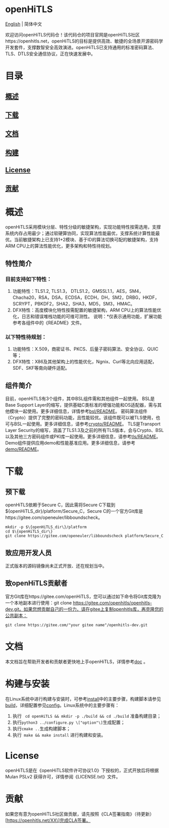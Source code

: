 # openHiTLS #

[English](./README-en.md) | 简体中文

欢迎访问openHiTLS代码仓！该代码仓的项目官网是openHiTLS社区https://openhitls.net，openHiTLS的目标是提供高效、敏捷的全场景开源密码学开发套件，支撑数智安全高效演进。openHiTLS已支持通用的标准密码算法、TLS、DTLS安全通信协议，正在快速发展中。

# 目录 #

## [概述](#概述)	 ##

## [下载](#下载)	 ##

## [文档](#文档)	 ##

## [构建](#构建)	 ##

## [License](#License)	 ##

## [贡献](#贡献)	 ##

# 概述 #

openHiTLS采用模块分层、特性分级的敏捷架构，实现功能特性按需选用，支撑系统内存占用最少；通过软硬算协同，实现算法性能最优，支撑系统计算性能最优。当前敏捷架构上已支持1+2模块、基于ID的算法切换可配的敏捷架构，支持ARM CPU上的算法性能优化，更多架构和特性待规划。

## 特性简介 ##

### 目前支持如下特性：

1. 功能特性：TLS1.2, TLS1.3， DTLS1.2，GMSSL1.1，AES，SM4，Chacha20，RSA，DSA，ECDSA，ECDH，DH，SM2，DRBG，HKDF，SCRYPT，PBKDF2，SHA2，SHA3，MD5，SM3，HMAC。
2. DFX特性：高度模块化特性按需配置的敏捷架构，ARM CPU上的算法性能优化，日志和错误堆栈功能的可维可测性。
说明：*仅表示通用功能，扩展功能参考各组件中的《README》文件。

### 以下特性待规划：

1. 功能特性：X.509，商密证书、PKCS、后量子密码算法、安全协议、QUIC等；
2. DFX特性：X86及其他架构上的性能优化，Ngnix、Curl等北向应用适配，SDF、SKF等南向硬件适配。

## 组件简介 ##

目前，openHiTLS有3个组件，其中BSL组件需和其他组件一起使用。
BSL是Base Support Layer的缩写，提供基础C类标准的增强功能和OS适配器，需与其他模块一起使用。更多详细信息，详情参考[bsl/README](bsl/README.md)。
密码算法组件（Crypto）提供了完整的密码功能，且性能较优。该组件既可以被TLS使用，也可与BSL一起使用。更多详细信息，请参考[crypto/README](crypto/README.md)。
TLS是Transport Layer Security的缩写，涵盖了TLS1.3及之前的所有TLS版本，会与Crypto、BSL以及其他三方密码组件或PKI库一起使用。更多详细信息，请参考[tls/README](tls/README.md)。
Demo组件提供应用demo和性能基准应用。更多详细信息，请参考[demo/README](demo/README.md)。

# 下载 ##

## 预下载 ##

openHiTLS依赖于Secure C，因此需将Secure C下载到$\{openHiTLS_dir\}/platform/Secure_C，Secure C的一个官方Git库是https://gitee.com/openeuler/libboundscheck。

```
mkdir -p $\{openHiTLS_dir\}/platform 
cd $\{openHiTLS_dir\} 
git clone https://gitee.com/openeuler/libboundscheck platform/Secure_C
```



## 致应用开发人员 ##

正式版本的源码镜像尚未正式开放、还在规划当中。

## 致openHiTLS贡献者 ##

官方Git库在https://gitee.com/openHiTLS，您可以通过如下命令将Git库克隆为一个本地副本进行使用：git clone https://gitee.com/openhitls/openhitls-dev.git。如果您想贡献自己的一份力，请在gitee上复制openhitls库，再克隆您的公共副本：

```
git clone https://gitee.com/"your gitee name"/openhitls-dev.git
```



# 文档 #

本文档旨在帮助开发者和贡献者更快地上手openHiTLS，详情参考[doc](doc/README.md) 。

# 构建与安装 #

在Linux系统中进行构建与安装时，可参考[install](doc/install.md)中的主要步骤，构建脚本请参见[build](build.sh)，详细配置参见[config](config/README.md)。Linux系统中的主要步骤有：

1. 执行 ` cd openHiTLS && mkdir -p ./build && cd ./build` 准备构建目录；
2. 执行` python3 ../configure.py \["option"\] `生成配置；
3. 执行` cmake .. `生成构建脚本；
4. 执行` make && make install` 进行构建和安装。

# License #

openHiTLS是在《openHiTLS软件许可协议1.0》下授权的，正式开放后将根据Mulan PSLv2 获得许可，详情参阅《LICENSE.txt》文件。

# 贡献 #

如果您有意为openHiTLS社区做贡献，请先按照《CLA签署指南》（待更新）\[https://openhitls.net/XX\]完成CLA签署。

